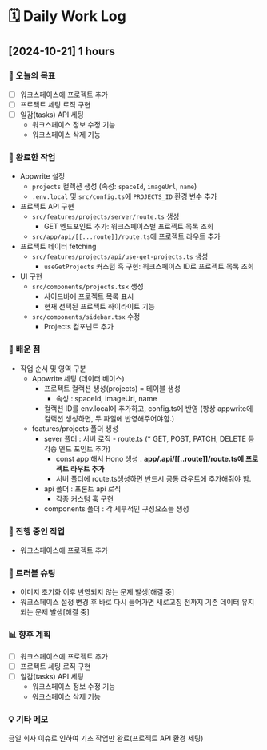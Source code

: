 # **🗓️** Daily Work Log

## [2024-10-21] 1 hours

### 🎯 오늘의 목표

- [ ] 워크스페이스에 프로젝트 추가
- [ ] 프로젝트 세팅 로직 구현
- [ ] 일감(tasks) API 세팅
  - 워크스페이스 정보 수정 기능
  - 워크스페이스 삭제 기능

### 📝 완료한 작업

- Appwrite 설정
  - `projects` 컬렉션 생성 (속성: `spaceId`, `imageUrl`, `name`)
  - `.env.local` 및 `src/config.ts`에 `PROJECTS_ID` 환경 변수 추가
- 프로젝트 API 구현
  - `src/features/projects/server/route.ts` 생성
    - GET 엔드포인트 추가: 워크스페이스별 프로젝트 목록 조회
  - `src/app/api/[[...route]]/route.ts`에 프로젝트 라우트 추가
- 프로젝트 데이터 fetching
  - `src/features/projects/api/use-get-projects.ts` 생성
    - `useGetProjects` 커스텀 훅 구현: 워크스페이스 ID로 프로젝트 목록 조회
- UI 구현
  - `src/components/projects.tsx` 생성
    - 사이드바에 프로젝트 목록 표시
    - 현재 선택된 프로젝트 하이라이트 기능
  - `src/components/sidebar.tsx` 수정
    - Projects 컴포넌트 추가

### 🧠 배운 점

- 작업 순서 및 영역 구분
  - Appwrite 세팅 (데이터 베이스)
    - 프로젝트 컬랙션 생성(projects) = 테이블 생성
      - 속성 : spaceId, imageUrl, name
    - 컬랙션 ID를 env.local에 추가하고, config.ts에 반영 (항상 appwrite에 컬랙션 생성하면, 두 파일에 반영해주어야함.)
  - features/projects 폴더 생성
    - sever 폴더 : 서버 로직 - route.ts (\* GET, POST, PATCH, DELETE 등 각종 엔드 포인트 추가)
      - const app 해서 Hono 생성 . **app/.api/[[..route]]/route.ts에 프로젝트 라우트 추가**
      - 서버 폴더에 route.ts생성하면 반드시 공통 라우트에 추가해줘야 함.
    - api 폴더 : 프론트 api 로직
      - 각종 커스텀 훅 구현
    - components 폴더 : 각 세부적인 구성요소들 생성

### 🚧 진행 중인 작업

- 워크스페이스에 프로젝트 추가

### 🛑 트러블 슈팅

- 이미지 초기화 이후 반영되지 않는 문제 발생[해결 중]
- 워크스페이스 설정 변경 후 바로 다시 들어가면 새로고침 전까지 기존 데이터 유지되는 문제 발생[해결 중]

### 📊 향후 계획

- [ ] 워크스페이스에 프로젝트 추가
- [ ] 프로젝트 세팅 로직 구현
- [ ] 일감(tasks) API 세팅
  - 워크스페이스 정보 수정 기능
  - 워크스페이스 삭제 기능

### 💡 기타 메모

금일 회사 이슈로 인하여 기초 작업만 완료(프로젝트 API 환경 세팅)
